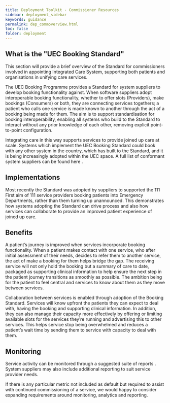 ```yaml
---
title: Deployment Toolkit - Commissioner Resources
sidebar: deployment_sidebar
keywords: guidance
permalink: dep_commoverview.html
toc: false
folder: deployment
---
```


## What is the "UEC Booking Standard"

This section will provide a brief overview of the Standard for commissioners involved in appointing Integrated Care System, supporting both patients and organisations in unifying care services. 

The UEC Booking Programme provides a Standard for system suppliers to develop booking functionality against. When software suppliers adopt interoperable booking functionality, whether to offer slots (Providers), make bookings (Consumers) or both, they are connecting services togethers; a patient who calls one service is made known to another through the act of a booking being made for them. The aim is to support standardisation for booking interoperability, enabling all systems who build to the Standard to interact without any prior knowledge of each other, removing explicit point-to-point configuration. 

Integrating care in this way supports services to provide joined up care at scale. Systems which implement the UEC Booking Standard could book with any other system in the country, which has built to the Standard, and it is being increasingly adopted within the UEC space. A full list of conformant system suppliers can be found here <URL>.

## Implementations
  
Most recently the Standard was adopted by suppliers to supported the 111 First aim of 111 service providers booking patients into Emergency Departments, rather than them turning up unannounced. This demonstrates how systems adopting the Standard can drive process and also how services can collaborate to provide an improved patient experience of joined up care. 

## Benefits

A patient’s journey is improved when services incorporate booking functionality. When a patient makes contact with one service, who after initial assessment of their needs, decides to refer them to another service, the act of make a booking for them helps bridge the gap. The receiving service will not only hold the booking but a summary of care to date, packaged as supporting clinical information to help ensure the next step in the patient journey transitions as smoothly as possible. The ambition being for the patient to feel central and services to know about them as they move between services.

Collaboration between services is enabled through adoption of the Booking Standard. Services will know upfront the patients they can expect to deal with, having the booking and supporting clinical information. In addition, they can also manage their capacity more effectively by offering or limiting available slots for the services they’re running and advertising this to other services. This helps service stop being overwhelmed and reduces a patient’s wait time by sending them to service with capacity to deal with them.

## Monitoring 

Service activity can be monitored through a suggested suite of reports <link>. System suppliers may also include additional reporting to suit service provider needs. 

If there is any particular metric not included as default but required to assist with continued commissioning of a service, we would happy to consider expanding requirements around monitoring, analytics and reporting. 

